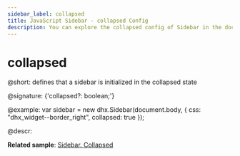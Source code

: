 ```yaml
---
sidebar_label: collapsed
title: JavaScript Sidebar - collapsed Config 
description: You can explore the collapsed config of Sidebar in the documentation of the DHTMLX JavaScript UI library. Browse developer guides and API reference, try out code examples and live demos, and download a free 30-day evaluation version of DHTMLX Suite 7.
---
```


# collapsed

@short: defines that a sidebar is initialized in the collapsed state

@signature: {'collapsed?: boolean;'}

@example:
var sidebar = new dhx.Sidebar(document.body, {
    css: "dhx_widget--border_right",
    collapsed: true
});

@descr:

**Related sample**: [Sidebar. Collapsed](https://snippet.dhtmlx.com/bkh54ir7)